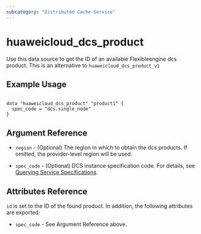 ```yaml
---
subcategory: "Distributed Cache Service"
---
```


# huaweicloud\_dcs\_product

Use this data source to get the ID of an available Flexibleengine dcs product.
This is an alternative to `huaweicloud_dcs_product_v1`

## Example Usage

```hcl

data "huaweicloud_dcs_product" "product1" {
  spec_code = "dcs.single_node"
}
```

## Argument Reference

* `region` - (Optional) The region in which to obtain the dcs products. If omitted, the provider-level region will be used.

* `spec_code` - (Optional) DCS instance specification code. For details, see
[Querying Service Specifications](https://support.huaweicloud.com/en-us/api-dcs/dcs-api-0312040.html).


## Attributes Reference

`id` is set to the ID of the found product. In addition, the following attributes
are exported:

* `spec_code` - See Argument Reference above.
